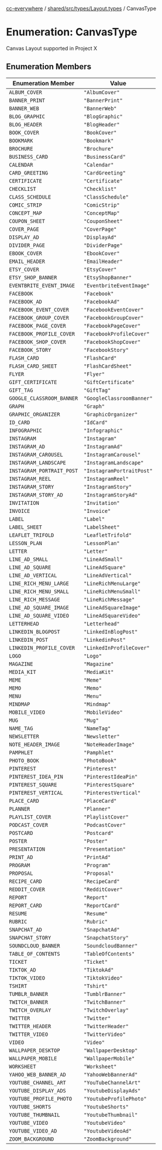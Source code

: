 [cc-everywhere](../../../../../index.md) / [shared/src/types/Layout.types](../index.md) / CanvasType

# Enumeration: CanvasType

Canvas Layout supported in Project X

## Enumeration Members

| Enumeration Member | Value |
| ------ | ------ |
| `ALBUM_COVER` | `"AlbumCover"` |
| `BANNER_PRINT` | `"BannerPrint"` |
| `BANNER_WEB` | `"BannerWeb"` |
| `BLOG_GRAPHIC` | `"BlogGraphic"` |
| `BLOG_HEADER` | `"BlogHeader"` |
| `BOOK_COVER` | `"BookCover"` |
| `BOOKMARK` | `"Bookmark"` |
| `BROCHURE` | `"Brochure"` |
| `BUSINESS_CARD` | `"BusinessCard"` |
| `CALENDAR` | `"Calendar"` |
| `CARD_GREETING` | `"CardGreeting"` |
| `CERTIFICATE` | `"Certificate"` |
| `CHECKLIST` | `"Checklist"` |
| `CLASS_SCHEDULE` | `"ClassSchedule"` |
| `COMIC_STRIP` | `"ComicStrip"` |
| `CONCEPT_MAP` | `"ConceptMap"` |
| `COUPON_SHEET` | `"CouponSheet"` |
| `COVER_PAGE` | `"CoverPage"` |
| `DISPLAY_AD` | `"DisplayAd"` |
| `DIVIDER_PAGE` | `"DividerPage"` |
| `EBOOK_COVER` | `"EbookCover"` |
| `EMAIL_HEADER` | `"EmailHeader"` |
| `ETSY_COVER` | `"EtsyCover"` |
| `ETSY_SHOP_BANNER` | `"EtsyShopBanner"` |
| `EVENTBRITE_EVENT_IMAGE` | `"EventbriteEventImage"` |
| `FACEBOOK` | `"Facebook"` |
| `FACEBOOK_AD` | `"FacebookAd"` |
| `FACEBOOK_EVENT_COVER` | `"FacebookEventCover"` |
| `FACEBOOK_GROUP_COVER` | `"FacebookGroupCover"` |
| `FACEBOOK_PAGE_COVER` | `"FacebookPageCover"` |
| `FACEBOOK_PROFILE_COVER` | `"FacebookProfileCover"` |
| `FACEBOOK_SHOP_COVER` | `"FacebookShopCover"` |
| `FACEBOOK_STORY` | `"FacebookStory"` |
| `FLASH_CARD` | `"FlashCard"` |
| `FLASH_CARD_SHEET` | `"FlashCardSheet"` |
| `FLYER` | `"Flyer"` |
| `GIFT_CERTIFICATE` | `"GiftCertificate"` |
| `GIFT_TAG` | `"GiftTag"` |
| `GOOGLE_CLASSROOM_BANNER` | `"GoogleClassroomBanner"` |
| `GRAPH` | `"Graph"` |
| `GRAPHIC_ORGANIZER` | `"GraphicOrganizer"` |
| `ID_CARD` | `"IdCard"` |
| `INFOGRAPHIC` | `"Infographic"` |
| `INSTAGRAM` | `"Instagram"` |
| `INSTAGRAM_AD` | `"InstagramAd"` |
| `INSTAGRAM_CAROUSEL` | `"InstagramCarousel"` |
| `INSTAGRAM_LANDSCAPE` | `"InstagramLandscape"` |
| `INSTAGRAM_PORTRAIT_POST` | `"InstagramPortraitPost"` |
| `INSTAGRAM_REEL` | `"InstagramReel"` |
| `INSTAGRAM_STORY` | `"InstagramStory"` |
| `INSTAGRAM_STORY_AD` | `"InstagramStoryAd"` |
| `INVITATION` | `"Invitation"` |
| `INVOICE` | `"Invoice"` |
| `LABEL` | `"Label"` |
| `LABEL_SHEET` | `"LabelSheet"` |
| `LEAFLET_TRIFOLD` | `"LeafletTrifold"` |
| `LESSON_PLAN` | `"LessonPlan"` |
| `LETTER` | `"Letter"` |
| `LINE_AD_SMALL` | `"LineAdSmall"` |
| `LINE_AD_SQUARE` | `"LineAdSquare"` |
| `LINE_AD_VERTICAL` | `"LineAdVertical"` |
| `LINE_RICH_MENU_LARGE` | `"LineRichMenuLarge"` |
| `LINE_RICH_MENU_SMALL` | `"LineRichMenuSmall"` |
| `LINE_RICH_MESSAGE` | `"LineRichMessage"` |
| `LINE_AD_SQUARE_IMAGE` | `"LineAdSquareImage"` |
| `LINE_AD_SQUARE_VIDEO` | `"LineAdSquareVideo"` |
| `LETTERHEAD` | `"Letterhead"` |
| `LINKEDIN_BLOGPOST` | `"LinkedInBlogPost"` |
| `LINKEDIN_POST` | `"LinkedinPost"` |
| `LINKEDIN_PROFILE_COVER` | `"LinkedInProfileCover"` |
| `LOGO` | `"Logo"` |
| `MAGAZINE` | `"Magazine"` |
| `MEDIA_KIT` | `"MediaKit"` |
| `MEME` | `"Meme"` |
| `MEMO` | `"Memo"` |
| `MENU` | `"Menu"` |
| `MINDMAP` | `"Mindmap"` |
| `MOBILE_VIDEO` | `"MobileVideo"` |
| `MUG` | `"Mug"` |
| `NAME_TAG` | `"NameTag"` |
| `NEWSLETTER` | `"Newsletter"` |
| `NOTE_HEADER_IMAGE` | `"NoteHeaderImage"` |
| `PAMPHLET` | `"Pamphlet"` |
| `PHOTO_BOOK` | `"PhotoBook"` |
| `PINTEREST` | `"Pinterest"` |
| `PINTEREST_IDEA_PIN` | `"PinterestIdeaPin"` |
| `PINTEREST_SQUARE` | `"PinterestSquare"` |
| `PINTEREST_VERTICAL` | `"PinterestVertical"` |
| `PLACE_CARD` | `"PlaceCard"` |
| `PLANNER` | `"Planner"` |
| `PLAYLIST_COVER` | `"PlaylistCover"` |
| `PODCAST_COVER` | `"PodcastCover"` |
| `POSTCARD` | `"Postcard"` |
| `POSTER` | `"Poster"` |
| `PRESENTATION` | `"Presentation"` |
| `PRINT_AD` | `"PrintAd"` |
| `PROGRAM` | `"Program"` |
| `PROPOSAL` | `"Proposal"` |
| `RECIPE_CARD` | `"RecipeCard"` |
| `REDDIT_COVER` | `"RedditCover"` |
| `REPORT` | `"Report"` |
| `REPORT_CARD` | `"ReportCard"` |
| `RESUME` | `"Resume"` |
| `RUBRIC` | `"Rubric"` |
| `SNAPCHAT_AD` | `"SnapchatAd"` |
| `SNAPCHAT_STORY` | `"SnapchatStory"` |
| `SOUNDCLOUD_BANNER` | `"SoundcloudBanner"` |
| `TABLE_OF_CONTENTS` | `"TableOfContents"` |
| `TICKET` | `"Ticket"` |
| `TIKTOK_AD` | `"TiktokAd"` |
| `TIKTOK_VIDEO` | `"TiktokVideo"` |
| `TSHIRT` | `"Tshirt"` |
| `TUMBLR_BANNER` | `"TumblrBanner"` |
| `TWITCH_BANNER` | `"TwitchBanner"` |
| `TWITCH_OVERLAY` | `"TwitchOverlay"` |
| `TWITTER` | `"Twitter"` |
| `TWITTER_HEADER` | `"TwitterHeader"` |
| `TWITTER_VIDEO` | `"TwitterVideo"` |
| `VIDEO` | `"Video"` |
| `WALLPAPER_DESKTOP` | `"WallpaperDesktop"` |
| `WALLPAPER_MOBILE` | `"WallpaperMobile"` |
| `WORKSHEET` | `"Worksheet"` |
| `YAHOO_WEB_BANNER_AD` | `"YahooWebBannerAd"` |
| `YOUTUBE_CHANNEL_ART` | `"YouTubeChannelArt"` |
| `YOUTUBE_DISPLAY_ADS` | `"YoutubeDisplayAds"` |
| `YOUTUBE_PROFILE_PHOTO` | `"YoutubeProfilePhoto"` |
| `YOUTUBE_SHORTS` | `"YoutubeShorts"` |
| `YOUTUBE_THUMBNAIL` | `"YoutubeThumbnail"` |
| `YOUTUBE_VIDEO` | `"YoutubeVideo"` |
| `YOUTUBE_VIDEO_AD` | `"YoutubeVideoAd"` |
| `ZOOM_BACKGROUND` | `"ZoomBackground"` |
